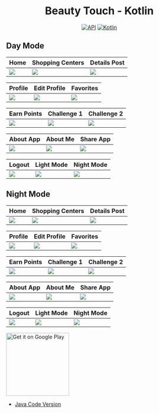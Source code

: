 <h1 align="center">Beauty Touch - Kotlin</h1>

<p align="center">
  <a href="https://android-arsenal.com/api?level=25"><img alt="API" src="https://img.shields.io/badge/API-23%2B-brightgreen.svg?style=flat"/></a>
  <a href="https://kotlinlang.org"><img alt="Kotlin" src="https://img.shields.io/badge/Kotlin-1.8.0-blue"/></a>
</p>

## Day Mode

Home | Shopping Centers | Details Post
--- | --- | --- | 
![](https://blogger.googleusercontent.com/img/a/AVvXsEg7w22TCSmEZCSoY_ezSvl_QuSs2580dISHFHfJ0ep_8aZzZcAirjxCX9UBAxIYDszxC6mZUB38hsa-2sgSDREtJMfHhHNPYiLLXqgOkD9yUHBgrUAH-mECyq7M1wtHdpk2Cv-f2ZIBxHQpME_2UbuvnJFgxOo2lgaP6-a5RXM8qT5BtLFYheykibM4eQ) | ![](https://blogger.googleusercontent.com/img/a/AVvXsEhVgwN74RERXEIKHb-pRcuIP1REdMGNOPm3BiWXyvnGcxwlGvtY7wSBC9Wq1UKyszi4gV1KXs1wk5tEfRjcf4_6nclysEFQuNFWGkQY7OI2uWEB7yrm-cmWOhj3g-BT0v6xGAl5qqO2_SNYJXJjXpA5GPpYqoCQc_hvAcJa0zM15ejSWYyamzU7MNBfzg) | ![](https://blogger.googleusercontent.com/img/a/AVvXsEizoYZKz2cy1RYWTCsSxWb7eWVx5_TPu_RZXT9w98gdveELSg3lMHq4I9yoH2qxswoIQgN6PLJTQ1Wdzb4tQG-13RtAidxl-sKbeZwXK1DHczkjmwtg-VEc6JXvbT27BxYkqEJztG-K6Ym9XzZtKr_OGPVE4JEcejWuQhSM4lEzOeg6RwmunTx3iLN2nw) | 

Profile | Edit Profile | Favorites 
--- | --- | --- | 
![](https://blogger.googleusercontent.com/img/a/AVvXsEi1HkdS-JGm0RYRKc5N8gtQeY28U9DiDuKgNIPUPau3QD2aKWG20PcOdgIsPKX-fYKm5hMdCFoFhZgaSceHaXq3nlbigNpNDsvqBudP-pV-goGwiJnMXM3v_QKXSed3W5G54MUATy5tDoBrNe1zenLXurEy8JtaWRLawXIH_5KTwq5ULvcRAK_JcOHZWw) | ![](https://blogger.googleusercontent.com/img/a/AVvXsEgyXPIggvyaOI6HAIHVSbcGoZv5J0LaiJbwsyp_H4y_THMfH23YTbQM5-QISpYjftXtJnVZA5Ik7rgJOvegONY45l4fiqVsdNoKy9KOfOiv_KCKkCXkl0GqKwvzkSVRHMPmmqUEO8W2JKaRaW_qELFU7RGlxbMpUCO47c7wBE4FSxZjhQqV2AekJ4O8mA) | ![](https://blogger.googleusercontent.com/img/a/AVvXsEjdz4oBu3Gn-OVfXesiN-A1KISD6ok2salEDHmqwMTdrO9qk1UoBLFPq2pRTwtwyTguf-Ov-9GZK7t-zDLU9eP4vr359iqfwVIzETzJY4AOXhNze2Lh6-jEiXiKZzlPRooDkokwWm-fwQYAWjIUrrWUjBQLjXnuLVRd3_Qw29kX1CvAtyWi_C493Q6jbA) | 

Earn Points | Challenge 1 | Challenge 2 
--- | --- | --- | 
![](https://blogger.googleusercontent.com/img/a/AVvXsEiPHsk9gJJM8zUjv96UsddaOLXw-_QJbjVVrB2gcsxsVvZ4DIRAKfx3bq1L12cAuoWI6KvlPq8_60iXTkgwE5XMJbhbvsb5UKd7PpNa3lileDM4R4fjl7Csxa5NqxISWIfTbqJ0YSudgvcrXekuMlkYHvtXAMWJRH7MC_gBV7A1NRGOT5O-O8CsvwTuMg) | ![](https://blogger.googleusercontent.com/img/a/AVvXsEi9kXeBGcoWAkNCZMXL8YiZoxNq1IR1BwJ7f2Jyx957QHWWlJXcnPXN87HW5ZF7XCj5MT8FtLfEbvYpQGGnmQ8num0p2NiFtzNKcxax4vj7FfyFghPg36bY5nRuKrwieljwt7cQfhZxOTR7ibI9_16JadPSNn3YpqI-TiLWkW-q6laBLXK95b5Rm3NT1g) | ![](https://blogger.googleusercontent.com/img/a/AVvXsEh-ebsUV3_hp24v-REsQpuYgE3CGeSplHtYRWVJz6qypFXpRUDr7h19Xx7Xkrx9OmzmSZoraINcUdxR6-Pfg3KY8RI6maT0WI3_mqDbzhqMvP2cisYvDrid_l0uG50f13PySDsYmkJNMyPc5wHT_61y48ftBfI6ndUY9YAjjH8nnUtYxL4utcFUvPiPxQ) | 

About App | About Me | Share App 
--- | --- | --- | 
![](https://blogger.googleusercontent.com/img/a/AVvXsEgeRRnvgYZ0Vf5pzDC2ObhUzTWKe76eo4uGRn0fvSdmyUxH6OGld3ScElXrpPhkph7DCCvdenpNa4t11QjC5xTK2SPuBK7qlf7g1MDScM-wgpCnZ9QLFs7s_w7zPNvxQrH_9gAt3rzf8W--CBuua3JudPcEpJzv7rS1uYKR8ZyswgDXqsefdNJubI4ANw) | ![](https://blogger.googleusercontent.com/img/a/AVvXsEj9beCX7b50jbIaZRCjDM5IFWlIS3_SoDrcslwy2HBz0C5u-O7xgfI7AEahp3x_tRaRdtZTMXDV6aTg5PlyKaEL5m-XnUIE0jjMgM7JssBJ-8JNr2r2IKGRSyLl8a8GGIdR5QSVp28qx3BozPwCpjoYJGaYwLvmsxY4RDtej4fMJKVXgFb6Xu6xn9qEYA) | ![](https://blogger.googleusercontent.com/img/a/AVvXsEiIEm8juWMAzlvl1aEc4zcAxC2JoDDjVyAOCbgXYbzUPvrwjz_dMf-CHBBLs1yAAuxCGVaQe_YNvxvOOIR2Q4pypqqFYGO3V_3P_JrRTAWiiPdl95SgQgu45NlrGrJUxwnge67t2QFvCfwbtSt7A4WDda_TiSOHWyWFmFwdraQT6FCJGiD6uUzSXypE6w) | 

Logout | Light Mode | Night Mode 
--- | --- | --- | 
![](https://blogger.googleusercontent.com/img/a/AVvXsEgQ-F7ox0JOIzKzY2qzHYT3qlt8tlNKSCZf9x_IE4XkhHIojYiXwWVECxwn5U8zRY-vUWnsxNx8E51hRQN9f6gSFcoGNzCVYfi1NOP-MZG0D5d6CfolbNV9w33X-AvyjhzkxxkAt9AMIdFgGJsHlqancAXkvDgMXqPZPYvEODI1tbGMa0k5KVuBdAmG8Q) | ![](https://blogger.googleusercontent.com/img/a/AVvXsEiGyKptNMzQ5t-15iweyVyqlWjj6kVgNHyUI4y2txonoZbhksBmHFwHMoWuA5LzUJZWh9wLT1Fdho19ryubQAJkW2wBUzJc_vn2vhi6tadLT679jV13eTXnajHMzgR8tyPW40x7nGrALgzshC9_nClpUhP9XmQOKae5bFjS6qvEJVYIGM6DRATkVQikNw) | ![](https://blogger.googleusercontent.com/img/a/AVvXsEhM0ET03hCWXU0uLeYlT3oRG8VKElcy8Ve-yZF_6nA4CA91G1uvnhSypWoX-6mRr9jC2_DVq-mMwMCJXHkk7Wr-DZgOp1SmzcRO_CKLSzGiwm6EFTUBTvYLerrgsPdfxnuFWpF6jfo8FlzvNYGatuSjsKs2T8NzPhVLosTMGIQfyod75K4aCuy4Y_dziQ) | 

## Night Mode

Home | Shopping Centers | Details Post
--- | --- | --- | 
![](https://blogger.googleusercontent.com/img/a/AVvXsEhfF58ofdrC0wYotkDJXnNtCTSVmWa_r5QpIZqcAIVUZK77Iggn6bN6Pgk1W1o3FqvTEKcG0jJur3fHONDD7a9dlBqxkzgEiI_NoK1u9wUxon8ZmI3Jm2kQ9poeIlo8BeVEQ-lmLKtcA0-soMQAVNt3TR3u-briu_DIC3TwkeBoda46NK1y-wjAslOpkw) | ![](https://blogger.googleusercontent.com/img/a/AVvXsEjaxci45r2boJZ3R4bw0dSCoDsgQI7U1wHjolJ616Ges0gXwlVv6lVhzNF-k-l6l4O_aYGNu9-8PtxIqZv-gR3CiJjTxdEiFdT14AwY1RTNM7RfN9XtHNmOFGhK_Nxtqt7gX9zqG35S0ELSOW-EYXpVzw7JsvMKIyfjh6q6nJkOO1YePzlE0j7YCdP5Ww) | ![](https://blogger.googleusercontent.com/img/a/AVvXsEjPWNWNk_Q8TDnLryfT65k4L-faJUHxvY7naybM73WqnKPAh3oljgp5Bm-5dyChFYClx80TDCD5mxJu_JRaRdF0aBpyTa-8WHeJX8skfq1OKdoBWOD9E-k1BgpqHOGkpG-BzU7rvZ7xkessYGrCzDz27gJpwj7QfVrZZZan2YfL4VH7W5mjBZ6ztqgsVA) | 

Profile | Edit Profile | Favorites 
--- | --- | --- | 
![](https://blogger.googleusercontent.com/img/a/AVvXsEhZsFGPKFhUe0FDAbIzBCxjpr5yQBHGBnDxQ-ZHrrwYtn9QOtHQR9xj7pbocI5KwUiDwHdFVG5hCQ-3wZqfr4mrW2mW9tofldF2RIQHMYjBxe3QHx5B16M0FlMfYzKNbqcn4we5lsS77oRYRIVOeFyaRWaUxORCYox9jTS02CuoFLTNa-fbUkwVEXEc7w) | ![](https://blogger.googleusercontent.com/img/a/AVvXsEgk5Ie8p9EUXUWuNVazooWbOfTmiKeIbY40CeEVmrB8npEGXHehl4Q3xUi05RdO2R2Mtvo2sMcuKM-zSxJ1sp2OJgG60c4YI7atcgCo4RopWqH-mB6c6Rms2Aze0s1Vm0H22_ItWond-28mQSLz6xGXa03FVerCM4Dhvi-ZoqnCaMKXK-EQw1-fzXEkqA) | ![](https://blogger.googleusercontent.com/img/a/AVvXsEhhzSiOGZEjnjwFr1roKUIFavjd4-kP7XZ4H0FA8K9dn1T4pBF3HYmtwL2yOJmoJt1B2Dcv28iEhjxzEkx8QrIvwupBGd7_nbisvi1YcqGxicQ9P-ugyPqut4hAqPb1fzY8kyYjBrD6TsdwHPGcq3q3OYpIngwKL0kpRgjpEGXdAnvuBmvKt1T48sRh_w) | 

Earn Points | Challenge 1 | Challenge 2 
--- | --- | --- | 
![](https://blogger.googleusercontent.com/img/a/AVvXsEgxV4hW8L1zgKlGQ1e5dvrZKHxIaj1EQMrj1Mh_2smY5yn6MciNnmC93IDXoURFdhylgqCTP3McHUd67d64k9p67D6g01GF4WKpP4AG9-j7wvEsRt5SYlatpfmY3yy8hPTmBVb80sa4-bFYcvhpkUL_xj93D4f2JY9jp61KQWzvv8C9aqFJAyA0odp9Cw) | ![](https://blogger.googleusercontent.com/img/a/AVvXsEhth8AKqgR0rxyzYRlKUCl2fxiQ9stV_ILHLFAEUM2C-onR5Ut8Pxl2tgmgy-8uTuiR0EyasSJ2K6rOtoOrrkwgUAKNRkGqo8vW9RhxpB9QjY1OO7MtqcRrixL02EfVVLwttBYZpz45eMzOfI54usZcTIeK8lqguNxxIo09vQwEDuPIn-EUrHwsC7iQeA) | ![](https://blogger.googleusercontent.com/img/a/AVvXsEjxF5hEr-5jYRm-FEG3QKJciHakIQxsEzypvuBskh18sZIe2lB4dcr4-IUFhNuLix7poHNjQZKim7JVbWRRimsNPRKb2D_U-VZvgd3Azx_bHOCurTz7-y2pX3ovh-DPrsYsaCMPXCTVBVQTlO05paYPswjhDCV75Pzi9CJPNBdOuHQmjiamFZFA51O15w) | 

About App | About Me | Share App 
--- | --- | --- | 
![](https://blogger.googleusercontent.com/img/a/AVvXsEhItyEc_3H4Qpyk9lteiSTDrpGG-9-bmOw8qnn47XxMwe3H85QAesaUZx9USGEEwnByPWg5oz3ZRoMietv0Q7e21ipAOo8CbAnXtcqfHeVw6PGqDb_GNr8r4M4yGksUydeBA6DFnWJ442fQXlrbJu146wvc0_e-JnYRseN8A-PbHi0W7lwtfS9LsV71HQ) | ![](https://blogger.googleusercontent.com/img/a/AVvXsEgBzX9CzuwgHkpqMJ3JZZbGjj-OQoZ9F8xtt9JbRALUpVoZA9wAkOF_TYR6BxGNyM822Vo9TUvr_HS7sWCgu8_GcbidoYjIEt6cGRrdOvkVuAMRbZge1LGOAO-ur0kEm6--dbAybBJZ9p7kkQCsTBJ7IJeupg7pGFoyGSZ0YRdW68D2s0wVgA0fgrCZgg) | ![](https://blogger.googleusercontent.com/img/a/AVvXsEgAVnwaR9Uj44IQf5xB8VBMJGJWjiNYPe03cpj-6vL0CT1map0rB59Mu80FVvpLcsmWDvXNRQhDNBgCK6L6ZbYG53GNl9A_koZiVU4YsiyNxbEUolqWt91QwFHr-nRPSv7JqIOWyA3727fRC1vaBXrQ3YOUgyJXFWGATRf-rHrkRtmanAYe_hJAJWcpaQ) | 

Logout | Light Mode | Night Mode 
--- | --- | --- | 
![](https://blogger.googleusercontent.com/img/a/AVvXsEj6HtmSueSnL_QgYPC_ZIrJHxy1FlXjLpYQO1H2WlsbXcZA2DwVVCpsg02z8hbSNHUGoQ4BltWvmLaUEOlm5BpEbSM3l3sJ-OSX1JEKkNpyrPPmbebUIGoUgJBnpF-MJ6NmOv7HDWaK4mbg1EA2UdESB1Yz4N8wNdsVjRT13jtCQHFZRq3399fbM4dOMQ) | ![](https://blogger.googleusercontent.com/img/a/AVvXsEimrWXz1aiCGksR0fqKAQNKckgqAR7-6_t7Tcqm3IsLTPFyJtAHdZBiR-Gyr6z_vLjWB8u2wVP0SusPb8fIRiBtufJOESBVJh_meWs_8MUH0laJmdGpTc1WQc6BIbftMilVZ6hxUhS7u-Yz5CqQLt5uZT9UG-YfHnMEZpq8A4ff7vDIZD5gWtcx-uOB6w) | ![](https://blogger.googleusercontent.com/img/a/AVvXsEhqcC1Qfa7uL_0s1E2YeKOsM3ChxjlO5uarzrYBcQIYSxCHVvKnm74B_6JdELDAihG6PTJzhWY7gnBG5u2OZkNFVByUuqM2kXyxSbvu4xDvm_-w_nPRQxHTJbNkckyeKoYoil1IRFSk7d35jlDbOI4U174s1PrAj_6KSiJ7Ra2MHkscUxnYXEBrHuSlNA) | 

<a href='https://play.google.com/store/apps/details?id=com.mohammaddeeb.beautytouch'><img alt='Get it on Google Play' src='https://play.google.com/intl/en_us/badges/images/generic/en_badge_web_generic.png' width="170px"/></a>
<br />

- [Java Code Version](https://github.com/selimdawa/BeautyTouch/)
